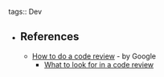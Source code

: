tags:: Dev

- ## References
	- [How to do a code review](https://google.github.io/eng-practices/review/reviewer/) - by Google
		- [What to look for in a code review](https://google.github.io/eng-practices/review/reviewer/looking-for.html)